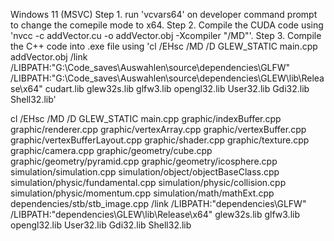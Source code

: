 Windows 11 (MSVC)
Step 1. run 'vcvars64' on developer command prompt to change the comepile mode to x64.
Step 2. Compile the CUDA code using 'nvcc -c addVector.cu -o addVector.obj -Xcompiler "/MD"'.
Step 3. Compile the C++ code into .exe file using 'cl /EHsc /MD /D GLEW_STATIC main.cpp addVector.obj /link /LIBPATH:"G:\Code_saves\Auswahlen\source\dependencies\GLFW" /LIBPATH:"G:\Code_saves\Auswahlen\source\dependencies\GLEW\lib\Release\x64" cudart.lib glew32s.lib glfw3.lib opengl32.lib User32.lib Gdi32.lib Shell32.lib'




cl /EHsc /MD /D GLEW_STATIC main.cpp graphic/indexBuffer.cpp graphic/renderer.cpp graphic/vertexArray.cpp graphic/vertexBuffer.cpp graphic/vertexBufferLayout.cpp graphic/shader.cpp graphic/texture.cpp graphic/camera.cpp graphic/geometry/cube.cpp graphic/geometry/pyramid.cpp graphic/geometry/icosphere.cpp simulation/simulation.cpp simulation/object/objectBaseClass.cpp simulation/physic/fundamental.cpp simulation/physic/collision.cpp simulation/physic/momentum.cpp simulation/math/mathExt.cpp dependencies/stb/stb_image.cpp /link /LIBPATH:"dependencies\GLFW" /LIBPATH:"dependencies\GLEW\lib\Release\x64" glew32s.lib glfw3.lib opengl32.lib User32.lib Gdi32.lib Shell32.lib